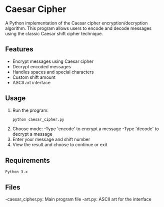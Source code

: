 # Caesar Cipher

A Python implementation of the Caesar cipher encryption/decryption algorithm. This program allows users to encode and decode messages using the classic Caesar shift cipher technique.

## Features

- Encrypt messages using Caesar cipher
- Decrypt encoded messages
- Handles spaces and special characters
- Custom shift amount
- ASCII art interface

## Usage

1. Run the program:
   ```python
   python caesar_cipher.py
2. Choose mode:
      -Type 'encode' to encrypt a message
      -Type 'decode' to decrypt a message
3. Enter your message and shift number
4. View the result and choose to continue or exit

## Requirements

    Python 3.x

## Files

  -caesar_cipher.py: Main program file
  -art.py: ASCII art for the interface
